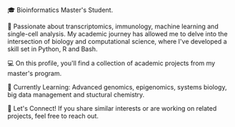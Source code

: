 🎓 Bioinformatics Master's Student.

🔬 Passionate about transcriptomics, immunology, machine learning and single-cell analysis. 
My academic journey has allowed me to delve into the intersection of biology and computational science, where I've developed a skill set in Python, R and Bash.

💻 On this profile, you'll find a collection of academic projects from my master's program.

🌱 Currently Learning: Advanced genomics, epigenomics, systems biology, big data management and stuctural chemistry.

🚀 Let's Connect! If you share similar interests or are working on related projects, feel free to reach out.
